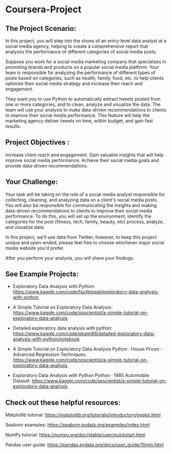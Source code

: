 # Coursera-Project


## The Project Scenario:

In this project, you will step into the shoes of an entry-level data analyst at a social media agency, helping to create a comprehensive report that analyzes the performance of different categories of social media posts.

Suppose you work for a social media marketing company that specializes in promoting brands and products on a popular social media platform. Your team is responsible for analyzing the performance of different types of posts based on categories, such as health, family, food, etc. to help clients optimize their social media strategy and increase their reach and engagement.

They want you to use Python to automatically extract tweets posted from one or more categories, and to clean, analyze and visualize the data. The team will use your analysis to make data-driven recommendations to clients to improve their social media performance. This feature will help the marketing agency deliver tweets on time, within budget, and gain fast results.


## Project Objectives :

Increase client reach and engagement.
Gain valuable insights that will help improve social media performance.
Achieve their social media goals and provide data-driven recommendations.


## Your Challenge:

Your task will be taking on the role of a social media analyst responsible for collecting, cleaning, and analyzing data on a client's social media posts. You will also be responsible for communicating the insights and making data-driven recommendations to clients to improve their social media performance. To do this, you will set up the environment, identify the categories for the post (fitness, tech, family, beauty, etc) process, analyze, and visualize data.

In this project, we'll use data from Twitter; however, to keep this project unique and open-ended, please feel free to choose whichever major social media website you'd prefer.

After you perform your analysis, you will share your findings.


## See Example Projects:

- Exploratory Data Analysis with Python: https://www.kaggle.com/code/fazilbtopal/exploratory-data-analysis-with-python<br>

- A Simple Tutorial on Exploratory Data Analysis: https://www.kaggle.com/code/spscientist/a-simple-tutorial-on-exploratory-data-analysis<br>

- Detailed exploratory data analysis with python: https://www.kaggle.com/code/ekami66/detailed-exploratory-data-analysis-with-python/notebook<br>

- A Simple Tutorial on Exploratory Data Analysis Python · House Prices - Advanced Regression Techniques: https://www.kaggle.com/code/spscientist/a-simple-tutorial-on-exploratory-data-analysis<br>

- Exploratory Data Analysis with Python Python · 1985 Automobile Dataset: https://www.kaggle.com/code/spscientist/a-simple-tutorial-on-exploratory-data-analysis<br>


## Check out these helpful resources:

Matplotlib tutorial: https://matplotlib.org/tutorials/introductory/pyplot.html<br>

Seaborn examples: https://seaborn.pydata.org/examples/index.html<br>

NumPy tutorial: https://numpy.org/doc/stable/user/quickstart.html<br>

Pandas user guide: https://pandas.pydata.org/docs/user_guide/10min.html<br>
